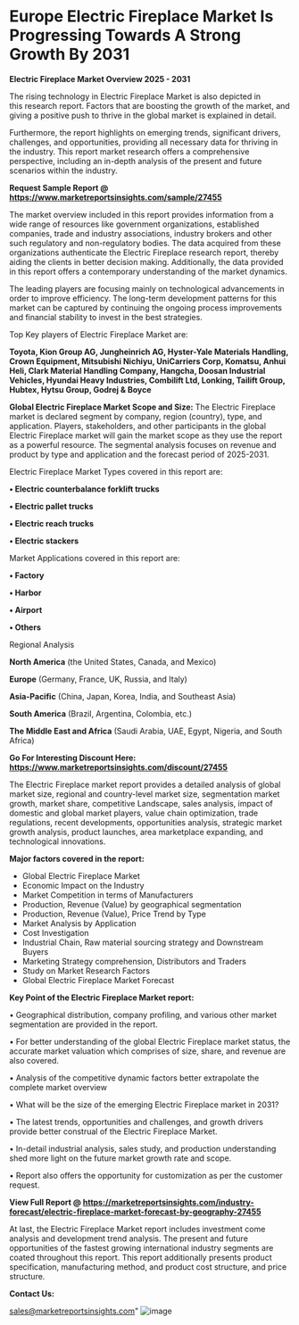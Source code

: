 # Europe Electric Fireplace Market Is Progressing Towards A Strong Growth By 2031

<Strong> Electric Fireplace Market Overview 2025 - 2031</strong>

The rising technology in Electric Fireplace Market is also depicted in this research report. Factors that are boosting the growth of the market, and giving a positive push to thrive in the global market is explained in detail.

Furthermore, the report highlights on emerging trends, significant drivers, challenges, and opportunities, providing all necessary data for thriving in the industry. This report market research offers a comprehensive perspective, including an in-depth analysis of the present and future scenarios within the industry.

<strong>Request Sample Report @ <a href=https://www.marketreportsinsights.com/sample/27455>https://www.marketreportsinsights.com/sample/27455</a></strong>

The market overview included in this report provides information from a wide range of resources like government organizations, established companies, trade and industry associations, industry brokers and other such regulatory and non-regulatory bodies. The data acquired from these organizations authenticate the Electric Fireplace research report, thereby aiding the clients in better decision making. Additionally, the data provided in this report offers a contemporary understanding of the market dynamics.

The leading players are focusing mainly on technological advancements in order to improve efficiency. The long-term development patterns for this market can be captured by continuing the ongoing process improvements and financial stability to invest in the best strategies.

Top Key players of Electric Fireplace Market are:

<strong>Toyota, Kion Group AG, Jungheinrich AG, Hyster-Yale Materials Handling, Crown Equipment, Mitsubishi Nichiyu, UniCarriers Corp, Komatsu, Anhui Heli, Clark Material Handling Company, Hangcha, Doosan Industrial Vehicles, Hyundai Heavy Industries, Combilift Ltd, Lonking, Tailift Group, Hubtex, Hytsu Group, Godrej & Boyce</strong>

<strong><b>Global Electric Fireplace Market Scope and Size:</b></strong>
The Electric Fireplace market is declared segment by company, region (country), type, and application. Players, stakeholders, and other participants in the global Electric Fireplace market will gain the market scope as they use the report as a powerful resource. The segmental analysis focuses on revenue and product by type and application and the forecast period of 2025-2031.

Electric Fireplace Market Types covered in this report are:

<strong>• Electric counterbalance forklift trucks

• Electric pallet trucks

• Electric reach trucks

• Electric stackers</strong>

Market Applications covered in this report are:

<strong>• Factory

• Harbor

• Airport

• Others</strong> 

Regional Analysis

<strong>North America</strong> (the United States, Canada, and Mexico)

<strong>Europe</strong> (Germany, France, UK, Russia, and Italy)

<strong>Asia-Pacific</strong> (China, Japan, Korea, India, and Southeast Asia)

<strong>South America</strong> (Brazil, Argentina, Colombia, etc.)

<strong>The Middle East and Africa</strong> (Saudi Arabia, UAE, Egypt, Nigeria, and South Africa)

<strong>Go For Interesting Discount Here: <a href=https://www.marketreportsinsights.com/discount/27455>https://www.marketreportsinsights.com/discount/27455</a></strong>

The Electric Fireplace market report provides a detailed analysis of global market size, regional and country-level market size, segmentation market growth, market share, competitive Landscape, sales analysis, impact of domestic and global market players, value chain optimization, trade regulations, recent developments, opportunities analysis, strategic market growth analysis, product launches, area marketplace expanding, and technological innovations.

<strong><b>Major factors covered in the report:</b></strong>
<ul>
  <li>Global Electric Fireplace Market </li>
  <li>Economic Impact on the Industry</li>
  <li>Market Competition in terms of Manufacturers</li>
  <li>Production, Revenue (Value) by geographical segmentation</li>
  <li>Production, Revenue (Value), Price Trend by Type</li>
  <li>Market Analysis by Application</li>
  <li>Cost Investigation</li>
  <li>Industrial Chain, Raw material sourcing strategy and Downstream Buyers</li>
  <li>Marketing Strategy comprehension, Distributors and Traders</li>
  <li>Study on Market Research Factors</li>
  <li>Global Electric Fireplace Market Forecast</li>
</ul>

<strong><b>Key Point of the Electric Fireplace Market report:</b></strong>

• Geographical distribution, company profiling, and various other market segmentation are provided in the report.

• For better understanding of the global Electric Fireplace market status, the accurate market valuation which comprises of size, share, and revenue are also covered.

• Analysis of the competitive dynamic factors better extrapolate the complete market overview

• What will be the size of the emerging Electric Fireplace market in 2031?

• The latest trends, opportunities and challenges, and growth drivers provide better construal of the Electric Fireplace Market.

• In-detail industrial analysis, sales study, and production understanding shed more light on the future market growth rate and scope.

• Report also offers the opportunity for customization as per the customer request.

<strong><b>View Full Report @ <a href=https://marketreportsinsights.com/industry-forecast/electric-fireplace-market-forecast-by-geography-27455>https://marketreportsinsights.com/industry-forecast/electric-fireplace-market-forecast-by-geography-27455</a></b></strong>


At last, the Electric Fireplace Market report includes investment come analysis and development trend analysis. The present and future opportunities of the fastest growing international industry segments are coated throughout this report. This report additionally presents product specification, manufacturing method, and product cost structure, and price structure.

<strong>Contact Us:</strong>

sales@marketreportsinsights.com"
![image](https://github.com/user-attachments/assets/bb1fa831-1722-4991-8743-b874e4ee70bd)
